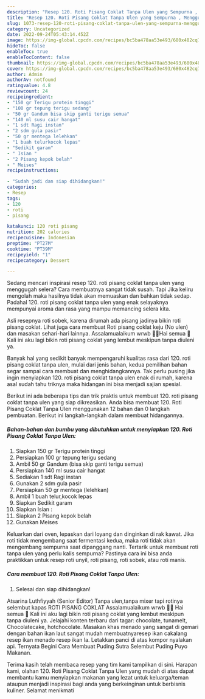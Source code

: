 ```yaml
---
description: "Resep 120. Roti Pisang Coklat Tanpa Ulen yang Sempurna , Menggugah Selera"
title: "Resep 120. Roti Pisang Coklat Tanpa Ulen yang Sempurna , Menggugah Selera"
slug: 1073-resep-120-roti-pisang-coklat-tanpa-ulen-yang-sempurna-menggugah-selera
category: Uncategorized
date: 2022-09-24T05:43:14.452Z
image: https://img-global.cpcdn.com/recipes/bc5ba478aa53e493/680x482cq70/120-roti-pisang-coklat-tanpa-ulen-foto-resep-utama.jpg
hideToc: false
enableToc: true
enableTocContent: false
thumbnail: https://img-global.cpcdn.com/recipes/bc5ba478aa53e493/680x482cq70/120-roti-pisang-coklat-tanpa-ulen-foto-resep-utama.jpg
cover: https://img-global.cpcdn.com/recipes/bc5ba478aa53e493/680x482cq70/120-roti-pisang-coklat-tanpa-ulen-foto-resep-utama.jpg
author: Admin
authorAv: notfound
ratingvalue: 4.8
reviewcount: 24
recipeingredient:
- "150 gr Terigu protein tinggi"
- "100 gr tepung terigu sedang"
- "50 gr Gandum bisa skip ganti terigu semua"
- "140 ml susu cair hangat"
- "1 sdt Ragi instan"
- "2 sdm gula pasir"
- "50 gr mentega lelehkan"
- "1 buah telurkocok lepas"
- "Sedikit garam"
- " Isian "
- "2 Pisang kepok belah"
- " Meises"
recipeinstructions:

- "Sudah jadi dan siap dihidangkan!"
categories:
- Resep
tags:
- 120
- roti
- pisang

katakunci: 120 roti pisang 
nutrition: 202 calories
recipecuisine: Indonesian
preptime: "PT27M"
cooktime: "PT39M"
recipeyield: "1"
recipecategory: Dessert

---
```



Sedang mencari inspirasi resep 120. roti pisang coklat tanpa ulen yang menggugah selera? Cara membuatnya sangat tidak susah. Tapi Jika keliru mengolah maka hasilnya tidak akan memuaskan dan bahkan tidak sedap. Padahal 120. roti pisang coklat tanpa ulen yang enak selayaknya mempunyai aroma dan rasa yang mampu memancing selera kita.


Asli resepnya roti sobek, karena dirumah ada pisang jadinya bikin roti pisang coklat. Lihat juga cara membuat Roti pisang coklat keju (No ulen) dan masakan sehari-hari lainnya. Assalamualaikum wrwb 🙏🥰Hai semua 🤗Kali ini aku lagi bikin roti pisang coklat yang lembut meskipun tanpa diuleni ya.

Banyak hal yang sedikit banyak mempengaruhi kualitas rasa dari 120. roti pisang coklat tanpa ulen, mulai dari jenis bahan, kedua pemilihan bahan segar sampai cara membuat dan menghidangkannya. Tak perlu pusing jika ingin menyiapkan 120. roti pisang coklat tanpa ulen enak di rumah, karena asal sudah tahu triknya maka hidangan ini bisa menjadi sajian spesial.


Berikut ini ada beberapa tips dan trik praktis untuk membuat 120. roti pisang coklat tanpa ulen yang siap dikreasikan. Anda bisa membuat 120. Roti Pisang Coklat Tanpa Ulen menggunakan 12 bahan dan 0 langkah pembuatan. Berikut ini langkah-langkah dalam membuat hidangannya.

<!--inarticleads1-->

##### Bahan-bahan dan bumbu yang dibutuhkan untuk menyiapkan 120. Roti Pisang Coklat Tanpa Ulen:

1. Siapkan 150 gr Terigu protein tinggi
1. Persiapkan 100 gr tepung terigu sedang
1. Ambil 50 gr Gandum (bisa skip ganti terigu semua)
1. Persiapkan 140 ml susu cair hangat
1. Sediakan 1 sdt Ragi instan
1. Gunakan 2 sdm gula pasir
1. Persiapkan 50 gr mentega (lelehkan)
1. Ambil 1 buah telur,kocok lepas
1. Siapkan Sedikit garam
1. Siapkan  Isian :
1. Siapkan 2 Pisang kepok belah
1. Gunakan  Meises


Keluarkan dari oven, lepaskan dari loyang dan dinginkan di rak kawat. Jika roti tidak mengembang saat fermentasi kedua, maka roti tidak akan mengembang sempurna saat dipanggang nanti. Tertarik untuk membuat roti tanpa ulen yang perlu kalis sempurna? Pastinya cara ini bisa anda praktikkan untuk resep roti unyil, roti pisang, roti sobek, atau roti manis. 

<!--inarticleads2-->

##### Cara membuat 120. Roti Pisang Coklat Tanpa Ulen:


1. Selesai dan siap dihidangkan!

Atsarina Luthfiyyah (Senior Editor) Tanpa ulen,tanpa mixer tapi rotinya selembut kapas ROTI PISANG COKLAT Assalamualaikum wrwb 🙏🥰 Hai semua 🤗 Kali ini aku lagi bikin roti pisang coklat yang lembut meskipun tanpa diuleni ya. Jelajahi konten terbaru dari tagar: chocolate, tunamelt, Chocolatecake, hotchocolate. Masakan khas menado yang sangat di gemari dengan bahan ikan laut sangat mudah membuatnyaresep ikan cakalang resep ikan menado resep ikan la. Letakkan panci di atas kompor nyalakan api. Ternyata Begini Cara Membuat Puding Sutra Selembut Puding Puyo Makanan. 

Terima kasih telah membaca resep yang tim kami tampilkan di sini. Harapan kami, olahan 120. Roti Pisang Coklat Tanpa Ulen yang mudah di atas dapat membantu kamu menyiapkan makanan yang lezat untuk keluarga/teman ataupun menjadi inspirasi bagi anda yang berkeinginan untuk berbisnis kuliner. Selamat menikmati

